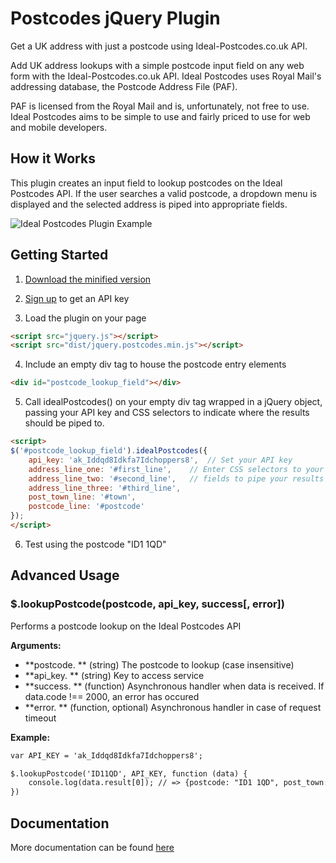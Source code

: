 # Postcodes jQuery Plugin

Get a UK address with just a postcode using Ideal-Postcodes.co.uk API.

Add UK address lookups with a simple postcode input field on any web form with the Ideal-Postcodes.co.uk API. Ideal Postcodes uses Royal Mail's addressing database, the Postcode Address File (PAF).

PAF is licensed from the Royal Mail and is, unfortunately, not free to use. Ideal Postcodes aims to be simple to use and fairly priced to use for web and mobile developers.

## How it Works

This plugin creates an input field to lookup postcodes on the Ideal Postcodes API. If the user searches a valid postcode, a dropdown menu is displayed and the selected address is piped into appropriate fields.

![Ideal Postcodes Plugin Example](https://raw.github.com/ideal-postcodes/jquery.postcodes/master/misc/ideal_postcodes_snippet.png)

## Getting Started
1. [Download the minified version][min]

[min]: https://raw.github.com/ideal-postcodes/jquery.postcodes/master/dist/jquery.postcodes.min.js

2. [Sign up](https://ideal-postcodes.co.uk) to get an API key

3. Load the plugin on your page

```html
<script src="jquery.js"></script>
<script src="dist/jquery.postcodes.min.js"></script>
```
	
4. Include an empty div tag to house the postcode entry elements

```html
<div id="postcode_lookup_field"></div>
```

5. Call idealPostcodes() on your empty div tag wrapped in a jQuery object, passing your API key and CSS selectors to indicate where the results should be piped to.

```html
<script>
$('#postcode_lookup_field').idealPostcodes({
	api_key: 'ak_Iddqd8Idkfa7Idchoppers8',  // Set your API key
	address_line_one: '#first_line',	// Enter CSS selectors to your input...
	address_line_two: '#second_line',	// fields to pipe your results
	address_line_three: '#third_line',
	post_town_line: '#town',
	postcode_line: '#postcode'
});
</script>
```

6. Test using the postcode "ID1 1QD"

## Advanced Usage

### $.lookupPostcode(postcode, api_key, success[, error])

Performs a postcode lookup on the Ideal Postcodes API

**Arguments:**

- **postcode. ** (string) The postcode to lookup (case insensitive)
- **api_key. ** (string) Key to access service
- **success. ** (function) Asynchronous handler when data is received. If data.code !== 2000, an error has occured 
- **error. ** (function, optional) Asynchronous handler in case of request timeout

**Example:**

```html
var API_KEY = 'ak_Iddqd8Idkfa7Idchoppers8';

$.lookupPostcode('ID11QD', API_KEY, function (data) {
	console.log(data.result[0]); // => {postcode: "ID1 1QD", post_town: "LONDON", line_1: "Kingsley Hall", line_2: "Powis Road", line_3: ""} 
})
```

## Documentation
More documentation can be found [here](https://ideal-postcodes.co.uk/documentation)